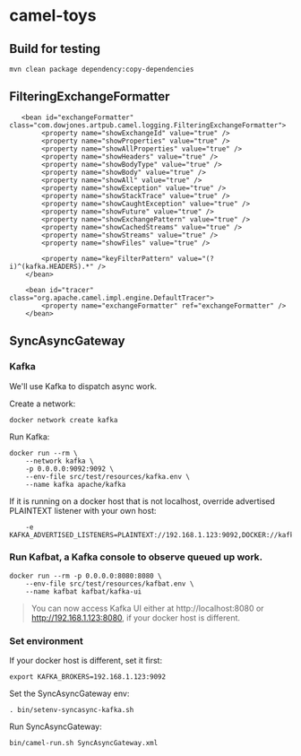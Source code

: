 # camel-toys

## Build for testing
```
mvn clean package dependency:copy-dependencies
```

## FilteringExchangeFormatter
```
   <bean id="exchangeFormatter" class="com.dowjones.artpub.camel.logging.FilteringExchangeFormatter">
        <property name="showExchangeId" value="true" />
        <property name="showProperties" value="true" />
        <property name="showAllProperties" value="true" />
        <property name="showHeaders" value="true" />
        <property name="showBodyType" value="true" />
        <property name="showBody" value="true" />
        <property name="showAll" value="true" />
        <property name="showException" value="true" />
        <property name="showStackTrace" value="true" />
        <property name="showCaughtException" value="true" />
        <property name="showFuture" value="true" />
        <property name="showExchangePattern" value="true" />
        <property name="showCachedStreams" value="true" />
        <property name="showStreams" value="true" />
        <property name="showFiles" value="true" />

        <property name="keyFilterPattern" value="(?i)^(kafka.HEADERS).*" />
    </bean>
    
    <bean id="tracer" class="org.apache.camel.impl.engine.DefaultTracer">
        <property name="exchangeFormatter" ref="exchangeFormatter" />
    </bean>
```

## SyncAsyncGateway
### Kafka
We'll use Kafka to dispatch async work.

Create a network:
```
docker network create kafka
```

Run Kafka:
```
docker run --rm \
	--network kafka \
	-p 0.0.0.0:9092:9092 \
	--env-file src/test/resources/kafka.env \
	--name kafka apache/kafka
```
  
If it is running on a docker host that is not localhost, override advertised PLAINTEXT listener with your own host:
```
	-e KAFKA_ADVERTISED_LISTENERS=PLAINTEXT://192.168.1.123:9092,DOCKER://kafka:9094
```

### Run Kafbat, a Kafka console to observe queued up work.
```
docker run --rm -p 0.0.0.0:8080:8080 \
	--env-file src/test/resources/kafbat.env \
	--name kafbat kafbat/kafka-ui

```

> You can now access Kafka UI either at http://localhost:8080 or http://192.168.1.123:8080, if your docker host is different.


### Set environment
If your docker host is different, set it first:
```
export KAFKA_BROKERS=192.168.1.123:9092
```

Set the SyncAsyncGateway env:
```
. bin/setenv-syncasync-kafka.sh 
```

Run SyncAsyncGateway:
```
bin/camel-run.sh SyncAsyncGateway.xml
```
